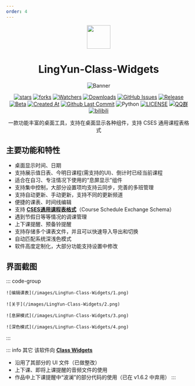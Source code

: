 ```yaml
---
order: 4
---
```


<div align="center">

<img src="/icon/LingYun-Class-Widgets.png" width="64"/>

# LingYun-Class-Widgets

<ArticleMetadata />

![Banner](/images/LingYun-Class-Widgets/banner.png)

[![stars](https://img.shields.io/github/stars/Yamikani-Flipped/LingYun-Class-Widgets?label=Stars)](https://github.com/Yamikani-Flipped/LingYun-Class-Widgets) [![forks](https://img.shields.io/github/forks/Yamikani-Flipped/LingYun-Class-Widgets?label=Forks)](https://github.com/Yamikani-Flipped/LingYun-Class-Widgets) [![Watchers](https://img.shields.io/github/watchers/Yamikani-Flipped/LingYun-Class-Widgets?style=social)](https://github.com/Yamikani-Flipped/LingYun-Class-Widgets/watchers) [![Downloads](https://img.shields.io/github/downloads/Yamikani-Flipped/LingYun-Class-Widgets/total?style=social&label=Downloads&logo=github)](https://github.com/Yamikani-Flipped/LingYun-Class-Widgets/releases/latest) [![GitHub Issues](https://img.shields.io/github/issues-search/Yamikani-Flipped/LingYun-Class-Widgets?query=is%3Aopen&style=flat&logo=github&label=Issues&color=%233fb950)](https://github.com/Yamikani-Flipped/LingYun-Class-Widgets/issues) [![Release](https://img.shields.io/github/v/release/Yamikani-Flipped/LingYun-Class-Widgets?style=flat&color=%233fb950&label=正式版)](https://github.com/Yamikani-Flipped/LingYun-Class-Widgets/releases/latest)  [![Beta](https://img.shields.io/github/v/release/Yamikani-Flipped/LingYun-Class-Widgets?include_prereleases&style=flat&label=测试版)](https://github.com/Yamikani-Flipped/LingYun-Class-Widgets/releases) [![Created At](https://img.shields.io/github/created-at/Yamikani-Flipped/LingYun-Class-Widgets)](https://github.com/Yamikani-Flipped/LingYun-Class-Widgets) [![Github Last Commit](https://img.shields.io/github/last-commit/Yamikani-Flipped/LingYun-Class-Widgets)](https://github.com/Yamikani-Flipped/LingYun-Class-Widgets/commits/main/) ![Python](https://img.shields.io/badge/Python-3776AB?logo=python&logoColor=white&style=flat) [![LICENSE](https://img.shields.io/badge/License-GPL--3.0-red.svg "LICENSE")](https://github.com/Yamikani-Flipped/LingYun-Class-Widgets/blob/main/LICENSE) [![QQ群](https://img.shields.io/badge/-QQ%E7%BE%A4%EF%BD%9C917509031-blue?style=flat&logo=QQ)](https://qm.qq.com/q/BDeDL7K8kE) [![bilibili](https://img.shields.io/badge/-UP%E4%B8%BB%EF%BD%9C%E7%8E%8B%E6%A3%8B%E7%88%B1%E7%A7%91%E6%8A%80-%23FB7299?style=flat&logo=bilibili)](https://space.bilibili.com/627622081)

一款功能丰富的桌面工具，支持在桌面显示各种组件，支持 CSES 通用课程表格式

</div>

<GitHubCard owner="Yamikani-Flipped" repo="LingYun-Class-Widgets" />

<Linkcard url="https://lingyun-6e2.pages.dev/" title="LingYun-Class-Widgets 官网" description="https://lingyun-6e2.pages.dev/" logo="/icon/LingYun-Class-Widgets.png"/>

## 主要功能和特性
- 桌面显示时间、日期
- 支持展示值日表、今明日课程(需支持的UI)、倒计时已经当前课程
- 适合在自习、专注情况下使用的“息屏显示”组件
- 支持集中控制，大部分设置项均支持云同步，完善的多班管理
- 支持自动更新、手动更新，支持不同的更新频道
- 便捷的课表、时间线编辑
- 支持 [**CSES通用课程表格式**](https://github.com/SmartTeachCN/CSES)（Course Schedule Exchange Schema）
- 遇到节假日等等情况的调课管理
- 上下课提醒、预备铃提醒
- 支持存储多个课表文件，并且可以快速导入导出和切换
- 自动匹配系统深浅色模式
- 软件高度定制化，大部分功能支持设置中修改

## 界面截图

::: code-group

```md:img [编辑课表]
![编辑课表](/images/LingYun-Class-Widgets/1.png)
```

```md:img [关于]
![关于](/images/LingYun-Class-Widgets/2.png)
```

```md:img [息屏模式]
![息屏模式](/images/LingYun-Class-Widgets/3.png)
```

```md:img [深色模式]
![深色模式](/images/LingYun-Class-Widgets/4.png)
```

:::

::: info 其它
该软件向 [**Class Widgets**](https://github.com/Class-Widgets/Class-Widgets)

- 沿用了其部分的 UI 文件（已做整改）
- 上下课、即将上课提醒的音频文件的使用
- 作品中上下课提醒中“波澜”的部分代码的使用（已在 v1.6.2 中弃用）
:::